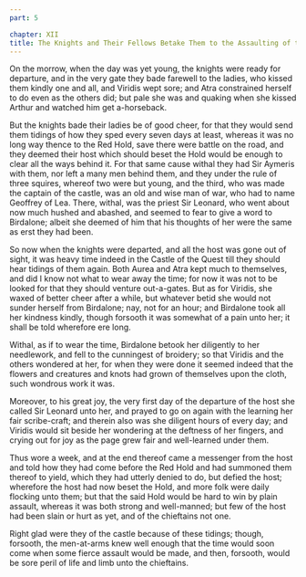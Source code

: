 ```yaml
---
part: 5

chapter: XII
title: The Knights and Their Fellows Betake Them to the Assaulting of the Red Hold
---
```


On the morrow, when the day was yet young, the knights were ready for departure, and in the very gate they bade farewell to the ladies, who kissed them kindly one and all, and Viridis wept sore; and Atra constrained herself to do even as the others did; but pale she was and quaking when she kissed Arthur and watched him get a-horseback.

But the knights bade their ladies be of good cheer, for that they would send them tidings of how they sped every seven days at least, whereas it was no long way thence to the Red Hold, save there were battle on the road, and they deemed their host which should beset the Hold would be enough to clear all the ways behind it. For that same cause withal they had Sir Aymeris with them, nor left a many men behind them, and they under the rule of three squires, whereof two were but young, and the third, who was made the captain of the castle, was an old and wise man of war, who had to name Geoffrey of Lea. There, withal, was the priest Sir Leonard, who went about now much hushed and abashed, and seemed to fear to give a word to Birdalone; albeit she deemed of him that his thoughts of her were the same as erst they had been.

So now when the knights were departed, and all the host was gone out of sight, it was heavy time indeed in the Castle of the Quest till they should hear tidings of them again. Both Aurea and Atra kept much to themselves, and did I know not what to wear away the time; for now it was not to be looked for that they should venture out-a-gates. But as for Viridis, she waxed of better cheer after a while, but whatever betid she would not sunder herself from Birdalone; nay, not for an hour; and Birdalone took all her kindness kindly, though forsooth it was somewhat of a pain unto her; it shall be told wherefore ere long.

Withal, as if to wear the time, Birdalone betook her diligently to her needlework, and fell to the cunningest of broidery; so that Viridis and the others wondered at her, for when they were done it seemed indeed that the flowers and creatures and knots had grown of themselves upon the cloth, such wondrous work it was.

Moreover, to his great joy, the very first day of the departure of the host she called Sir Leonard unto her, and prayed to go on again with the learning her fair scribe-craft; and therein also was she diligent hours of every day; and Viridis would sit beside her wondering at the deftness of her fingers, and crying out for joy as the page grew fair and well-learned under them.

Thus wore a week, and at the end thereof came a messenger from the host and told how they had come before the Red Hold and had summoned them thereof to yield, which they had utterly denied to do, but defied the host; wherefore the host had now beset the Hold, and more folk were daily flocking unto them; but that the said Hold would be hard to win by plain assault, whereas it was both strong and well-manned; but few of the host had been slain or hurt as yet, and of the chieftains not one.

Right glad were they of the castle because of these tidings; though, forsooth, the men-at-arms knew well enough that the time would soon come when some fierce assault would be made, and then, forsooth, would be sore peril of life and limb unto the chieftains.
